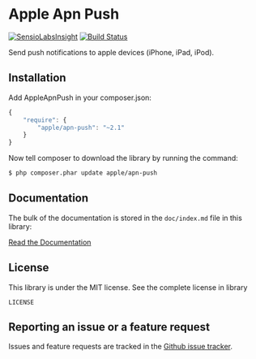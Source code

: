 Apple Apn Push
==============

[![SensioLabsInsight](https://insight.sensiolabs.com/projects/53f2239f-c4cc-4643-85c9-a9f79850e863/big.png)](https://insight.sensiolabs.com/projects/53f2239f-c4cc-4643-85c9-a9f79850e863)
[![Build Status](https://travis-ci.org/ZhukV/AppleApnPush.svg?branch=v2.1.5)](https://travis-ci.org/ZhukV/AppleApnPush)

Send push notifications to apple devices (iPhone, iPad, iPod).

Installation
------------

Add AppleApnPush in your composer.json:

```js
{
    "require": {
        "apple/apn-push": "~2.1"
    }
}
```

Now tell composer to download the library by running the command:

``` bash
$ php composer.phar update apple/apn-push
```

Documentation
-------------

The bulk of the documentation is stored in the `doc/index.md` file in this library:

[Read the Documentation](doc/index.md)

License
-------

This library is under the MIT license. See the complete license in library

```
LICENSE
```

Reporting an issue or a feature request
---------------------------------------

Issues and feature requests are tracked in the [Github issue tracker](https://github.com/ZhukV/AppleApnPush/issues).
